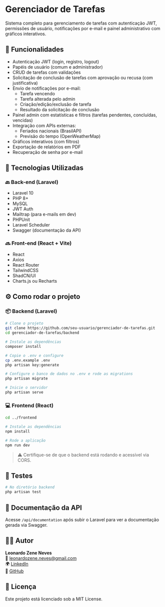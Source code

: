 
# Gerenciador de Tarefas

Sistema completo para gerenciamento de tarefas com autenticação JWT, permissões de usuário, notificações por e-mail e painel administrativo com gráficos interativos.

## 📌 Funcionalidades

- Autenticação JWT (login, registro, logout)
- Papéis de usuário (comum e administrador)
- CRUD de tarefas com validações
- Solicitação de conclusão de tarefas com aprovação ou recusa (com justificativa)
- Envio de notificações por e-mail:
  - Tarefa vencendo
  - Tarefa alterada pelo admin
  - Criação/edição/exclusão de tarefa
  - Resultado da solicitação de conclusão
- Painel admin com estatísticas e filtros (tarefas pendentes, concluídas, vencidas)
- Integração com APIs externas:
  - Feriados nacionais (BrasilAPI)
  - Previsão do tempo (OpenWeatherMap)
- Gráficos interativos (com filtros)
- Exportação de relatórios em PDF
- Recuperação de senha por e-mail

## 🧰 Tecnologias Utilizadas

### 🔙 Back-end (Laravel)
- Laravel 10
- PHP 8+
- MySQL
- JWT Auth
- Mailtrap (para e-mails em dev)
- PHPUnit
- Laravel Scheduler
- Swagger (documentação da API)

### 🔜 Front-end (React + Vite)
- React
- Axios
- React Router
- TailwindCSS
- ShadCN/UI
- Charts.js ou Recharts

## ⚙️ Como rodar o projeto

### 📦 Backend (Laravel)

```bash
# Clone o projeto
git clone https://github.com/seu-usuario/gerenciador-de-tarefas.git
cd gerenciador-de-tarefas/backend

# Instale as dependências
composer install

# Copie o .env e configure
cp .env.example .env
php artisan key:generate

# Configure o banco de dados no .env e rode as migrations
php artisan migrate

# Inicie o servidor
php artisan serve
```

### 💻 Frontend (React)

```bash
cd ../frontend

# Instale as dependências
npm install

# Rode a aplicação
npm run dev
```

> ⚠️ Certifique-se de que o backend está rodando e acessível via CORS.

## 🧪 Testes

```bash
# No diretório backend
php artisan test
```

## 📝 Documentação da API

Acesse `/api/documentation` após subir o Laravel para ver a documentação gerada via Swagger.

## 🙋‍♂️ Autor

**Leonardo Zene Neves**  
📧 leonardozene.neves@gmail.com  
🌍 [LinkedIn](https://www.linkedin.com/in/leonardozeneneves)  
🐙 [GitHub](https://github.com/leo2033)

## 📄 Licença

Este projeto está licenciado sob a MIT License.
